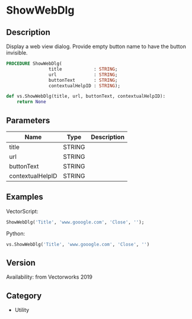 # ShowWebDlg

## Description
Display a web view dialog. Provide empty button name to have the button invisible.

```pascal
PROCEDURE ShowWebDlg(
				title            : STRING;
				url              : STRING;
				buttonText       : STRING;
				contextualHelpID : STRING);
```

```python
def vs.ShowWebDlg(title, url, buttonText, contextualHelpID):
    return None
```

## Parameters
|Name|Type|Description|
|---|---|---|
|title|STRING|   |
|url|STRING|   |
|buttonText|STRING|   |
|contextualHelpID|STRING|   |

## Examples
VectorScript:
```pascal
ShowWebDlg('Title', 'www.gooogle.com', 'Close', '');
```
Python:
```python
vs.ShowWebDlg('Title', 'www.gooogle.com', 'Close', '')
```

## Version
Availability: from Vectorworks 2019

## Category
* Utility

